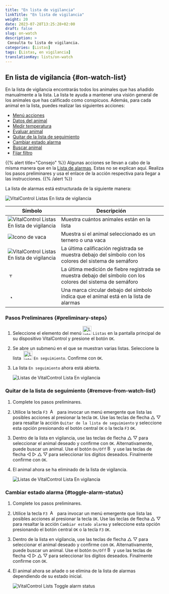 ```yaml
---
title: "En lista de vigilancia"
linkTitle: "En lista de vigilancia"
weight: 20
date: 2023-07-28T13:25:28+02:00
draft: false
slug: on-watch
description: >
 Consulta tu lista de vigilancia.
categories: [Listas]
tags: [Listas, en vigilancia]
translationKey: lists/on-watch
---
```

## En lista de vigilancia {#on-watch-list}

En la lista de vigilancia encontrarás todos los animales que has añadido manualmente a la lista. La lista te ayuda a mantener una visión general de los animales que has calificado como conspicuos. Además, para cada animal en la lista, puedes realizar las siguientes acciones:

- [Menú acciones](../alarm/#full-action-menu)
- [Datos del animal](../alarm/#animal-data)
- [Medir temperatura](../alarm/#take-temperature)
- [Evaluar animal](../alarm/#rate-animal)
- [Quitar de la lista de seguimiento](#remove-from-watch-list)
- [Cambiar estado alarma](#toggle-alarm-status)
- [Buscar animal](../alarm/#search-animal)
- [Fijar filtro](../alarm/#set-filter)

{{% alert title="Consejo" %}}
Algunas acciones se llevan a cabo de la misma manera que en la [Lista de alarmas](../alarm). Estas no se explican aquí. Realiza los pasos preliminares y usa el enlace de la acción respectiva para llegar a las instrucciones.
{{% /alert %}}

La lista de alarmas está estructurada de la siguiente manera:

   ![VitalControl Listas En lista de vigilancia](../images/onwatchstructure.png "Estructura de la En lista de vigilancia")

|Símbolo   | Descripción
|---------|-----
| ![VitalControl Listas En lista de vigilancia](../images/kopf.png "Contador tamaño del rebaño") | Muestra cuántos animales están en la lista
| ![Icono de vaca](../images/kopf2.png "Cabeza de vaca") | Muestra si el animal seleccionado es un ternero o una vaca
| ![VitalControl Listas En lista de vigilancia](../images/auge.png "Calificación") | La última calificación registrada se muestra debajo del símbolo con los colores del sistema de semáforo
| &nbsp;<img src="/icons/actions/temperature.svg" width="12" align="bottom" alt="Temperatura corporal" title="Temperatura corporal" /> | La última medición de fiebre registrada se muestra debajo del símbolo con los colores del sistema de semáforo
| &nbsp;&nbsp;<img src="/icons/header/alarm.svg" width="8" align="bottom" alt="Mostrar animal en alarma" title="Animal en alarma" /> | Una marca circular debajo del símbolo indica que el animal está en la lista de alarmas

### Pasos Preliminares {#preliminary-steps}

1. Seleccione el elemento del menú <img src="/icons/main/lists.svg" width="28" align="bottom" alt="Listas" /> `Listas` en la pantalla principal de su dispositivo VitalControl y presione el botón `OK`.

2. Se abre un submenú en el que se muestran varias listas. Seleccione la lista &nbsp;<img src="/icons/lists/onwatch.svg" width="28" align="bottom" alt="Lista 'En vigilancia'" /> `En seguimiento`. Confirme con `OK`.

3. La lista `En seguimiento` ahora está abierta.

   ![Listas de VitalControl Lista En vigilancia](../images/firststeps2.png "Pasos Preliminares")

### Quitar de la lista de seguimiento {#remove-from-watch-list}

1. Complete los pasos preliminares.

2. Utilice la tecla `F3` &nbsp;<img src="/icons/footer/open-popup.svg" width="15" align="bottom" alt="Abrir menú emergente" />&nbsp; para invocar un menú emergente que lista las posibles acciones al presionar la tecla `OK`. Use las teclas de flecha △ ▽ para resaltar la acción `Quitar de la lista de seguimiento` y seleccione esta opción presionando el botón central `OK` o la tecla `F3` `OK`.

3. Dentro de la lista en vigilancia, use las teclas de flecha △ ▽ para seleccionar el animal deseado y confirme con `OK`. Alternativamente, puede buscar un animal. Use el botón `On/Off` <img src="/icons/footer/search.svg" width="15" align="bottom" alt="Buscar" /> y use las teclas de flecha ◁ ▷ △ ▽ para seleccionar los dígitos deseados. Finalmente confirme con `OK`.

4. El animal ahora se ha eliminado de la lista de vigilancia.

   ![Listas de VitalControl Lista En vigilancia](../images/remove.png "Quitar de la lista de seguimiento")

### Cambiar estado alarma {#toggle-alarm-status}

1. Complete los pasos preliminares.

2. Utilice la tecla `F3` &nbsp;<img src="/icons/footer/open-popup.svg" width="15" align="bottom" alt="Abrir menú emergente" />&nbsp; para invocar un menú emergente que lista las posibles acciones al presionar la tecla `OK`. Use las teclas de flecha △ ▽ para resaltar la acción `Cambiar estado alarma` y seleccione esta opción presionando el botón central `OK` o la tecla `F3` `OK`.

3. Dentro de la lista en vigilancia, use las teclas de flecha △ ▽ para seleccionar el animal deseado y confirme con `OK`. Alternativamente, puede buscar un animal. Use el botón `On/Off` <img src="/icons/footer/search.svg" width="15" align="bottom" alt="Buscar" /> y use las teclas de flecha ◁ ▷ △ ▽ para seleccionar los dígitos deseados. Finalmente confirme con `OK`.

4. El animal ahora se añade o se elimina de la lista de alarmas dependiendo de su estado inicial.

   ![VitalControl Lists Toggle alarm status](../images/alarmstatus.png "Toggle alarm status")
